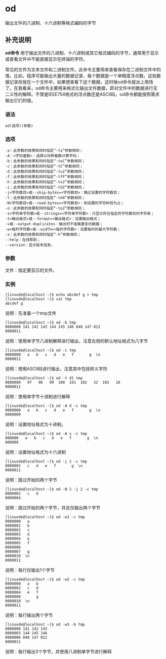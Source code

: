 od
===

输出文件的八进制、十六进制等格式编码的字节

## 补充说明

**od命令** 用于输出文件的八进制、十六进制或其它格式编码的字节，通常用于显示或查看文件中不能直接显示在终端的字符。

常见的文件为文本文件和二进制文件。此命令主要用来查看保存在二进制文件中的值。比如，程序可能输出大量的数据记录，每个数据是一个单精度浮点数。这些数据记录存放在一个文件中，如果想查看下这个数据，这时候od命令就派上用场了。在我看来，od命令主要用来格式化输出文件数据，即对文件中的数据进行无二义性的解释。不管是IEEE754格式的浮点数还是ASCII码，od命令都能按照需求输出它们的值。

###  语法

```shell
od(选项)(参数)
```

###  选项

```shell
-a：此参数的效果和同时指定“-ta”参数相同；
-A：<字码基数>：选择以何种基数计算字码；
-b：此参数的效果和同时指定“-toC”参数相同；
-c：此参数的效果和同时指定“-tC”参数相同；
-d：此参数的效果和同时指定“-tu2”参数相同；
-f：此参数的效果和同时指定“-tfF”参数相同；
-h：此参数的效果和同时指定“-tx2”参数相同；
-i：此参数的效果和同时指定“-td2”参数相同；
-j<字符数目>或--skip-bytes=<字符数目>：略过设置的字符数目；
-l：此参数的效果和同时指定“-td4”参数相同；
-N<字符数目>或--read-bytes=<字符数目>：到设置的字符树目为止；
-o：此参数的效果和同时指定“-to2”参数相同；
-s<字符串字符数>或--strings=<字符串字符数>：只显示符合指定的字符数目的字符串；
-t<输出格式>或--format=<输出格式>：设置输出格式；
-v或--output-duplicates：输出时不省略重复的数据；
-w<每列字符数>或--width=<每列字符数>：设置每列的最大字符数；
-x：此参数的效果和同时指定“-h”参数相同；
--help：在线帮助；
--version：显示版本信息。
```

###  参数

文件：指定要显示的文件。

###  实例

```shell
[linuxde@localhost ~]$ echo abcdef g > tmp
[linuxde@localhost ~]$ cat tmp
abcdef g
```

说明：先准备一个tmp文件

```shell
[linuxde@localhost ~]$ od -b tmp
0000000 141 142 143 144 145 146 040 147 012
0000011
```

说明：使用单字节八进制解释进行输出，注意左侧的默认地址格式为八字节

```shell
[linuxde@localhost ~]$ od -c tmp
0000000   a   b   c   d   e   f       g  \n
0000011
```

说明：使用ASCII码进行输出，注意其中包括转义字符

```shell
[linuxde@localhost ~]$ od -t d1 tmp
0000000   97   98   99  100  101  102   32  103   10
0000011
```

说明：使用单字节十进制进行解释

```shell
[linuxde@localhost ~]$ od -A d -c tmp
0000000   a   b   c   d   e   f       g  \n
0000009
```

说明：设置地址格式为十进制。

```shell
[linuxde@localhost ~]$ od -A x -c tmp
000000   a   b   c   d   e   f       g  \n
000009
```

说明：设置地址格式为十六进制

```shell
[linuxde@localhost ~]$ od -j 2 -c tmp
0000002   c   d   e   f       g  \n
0000011
```

说明：跳过开始的两个字节

```shell
[linuxde@localhost ~]$ od -N 2 -j 2 -c tmp
0000002   c   d
0000004
```

说明：跳过开始的两个字节，并且仅输出两个字节

```shell
[linuxde@localhost ~]$ od -w1 -c tmp
0000000   a
0000001   b
0000002   c
0000003   d
0000004   e
0000005   f
0000006   
0000007   g
0000010  \n
0000011
```

说明：每行仅输出1个字节

```shell
[linuxde@localhost ~]$ od -w2 -c tmp
0000000   a   b
0000002   c   d
0000004   e   f
0000006       g
0000010  \n
0000011
```

说明：每行输出两个字节

```shell
[linuxde@localhost ~]$ od -w3 -b tmp
0000000 141 142 143
0000003 144 145 146
0000006 040 147 012
0000011
```

说明：每行输出3个字节，并使用八进制单字节进行解释


<!-- Linux命令行搜索引擎：https://jaywcjlove.github.io/linux-command/ -->